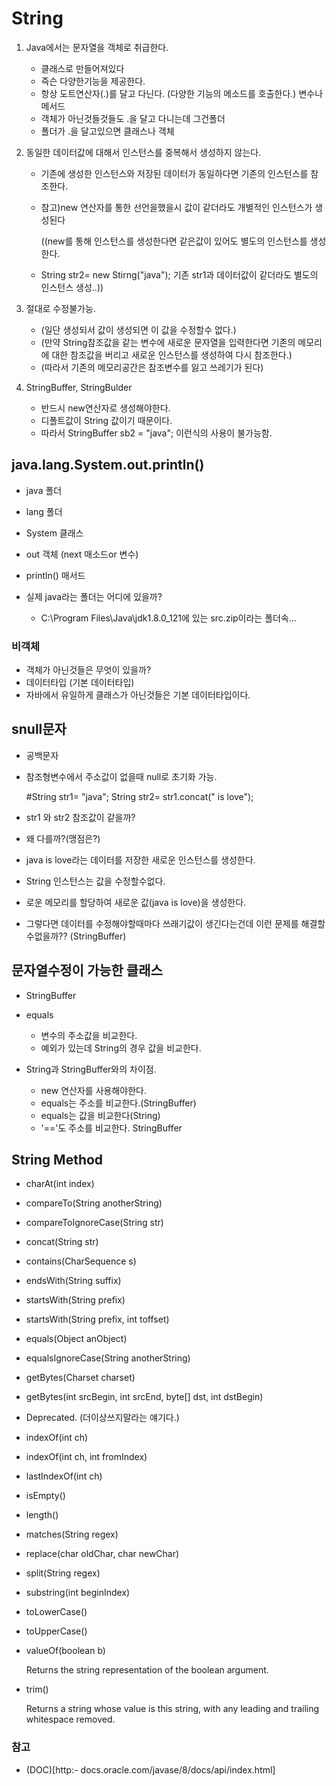 


# String
1) Java에서는 문자열을 객체로 취급한다.
	- 클래스로 만들어져있다
	- 즉슨 다양한기능을 제공한다.
	- 항상 도트연산자(.)를 달고 다닌다. (다양한 기능의 메소드를 호출한다.) 변수나 메서드
	- 객체가 아닌것들것들도 .을 달고 다니는데 그건폴더
	- 폴더가 .을 달고있으면 클래스나 객체


2) 동일한 데이터값에 대해서 인스턴스를 중복해서 생성하지 않는다.
	- 기존에 생성한 인스턴스와 저장된 데이터가 동일하다면 기존의 인스턴스를 참조한다.
	- 참고)new 연산자를 통한 선언을했을시 값이 같더라도 개별적인 인스턴스가 생성된다

		((new를 통해 인스턴스를 생성한다면 같은값이 있어도 별도의 인스턴스를 생성한다.
	- String str2= new Stirng("java"); 기존 str1과 데이터값이 같더라도 별도의 인스턴스 생성..))

3) 절대로 수정불가능.
	- (일단 생성되서 값이 생성되면 이 값을 수정할수 없다.)
	- (만약 String참조값을 같는 변수에 새로운 문자열을 입력한다면
	기존의 메모리에 대한 참조값을 버리고 새로운 인스턴스를 생성하여 다시 참조한다.)
	- (따라서 기존의 메모리공간은 참조변수를 잃고 쓰레기가 된다)

4) StringBuffer, StringBulder
	- 반드시 new연산자로 생성해야한다.
	- 디폴트값이 String 값이기 때문이다.
	- 따라서 StringBuffer sb2 = "java"; 이런식의 사용이 불가능함.





## java.lang.System.out.println()
- java 폴더
- lang 폴더
- System 클래스
- out 객체	(next 매소드or 변수)
- println() 매서드


- 실제 java라는 폴더는 어디에 있을까?
	- C:\Program Files\Java\jdk1.8.0_121에 있는 src.zip이라는 폴더속...


### 비객체
- 객체가 아닌것들은 무엇이 있을까?
- 데이터타입 (기본 데이터타입)
- 자바에서 유일하게 클래스가 아닌것들은 기본 데이터타입이다.



## snull문자
- 공백문자
- 참조형변수에서 주소값이 없을때 null로 초기화 가능.



	#String str1= "java";
	 String str2= str1.concat(" is love");
	
- str1 와  str2 참조값이 같을까?
- 왜 다를까?(맹점은?)
- java is love라는 데이터를 저장한 새로운 인스턴스를 생성한다.
- String 인스턴스는 값을 수정할수없다.
- 로운 메모리를 할당하여 새로운 값(java is love)을 생성한다.
- 그렇다면 데이터를 수정해야할때마다 쓰래기값이 생긴다는건데 이런 문제를 해결할 수없을까??
	(StringBuffer)





## 문자열수정이 가능한 클래스
- StringBuffer

- equals
	- 변수의 주소값을 비교한다.
	- 예외가 있는데 String의 경우 값을 비교한다.

- String과 StringBuffer와의 차이점.
	- new 연산자를 사용해야한다.
	- equals는 주소를 비교한다.(StringBuffer)
	- equals는 값을 비교한다(String)
	-  '=='도 주소를 비교한다. StringBuffer



## String Method
- charAt(int index) 
- compareTo(String anotherString)  
- compareToIgnoreCase(String str) 
- concat(String str) 
- contains(CharSequence s)  
- endsWith(String suffix)  
- startsWith(String prefix)  
- startsWith(String prefix, int toffset) 
- equals(Object anObject)  
- equalsIgnoreCase(String anotherString) 
- getBytes(Charset charset) 
- getBytes(int srcBegin, int srcEnd, byte[] dst, int dstBegin) 
- Deprecated.  (더이상쓰지말라는 얘기다.)
- indexOf(int ch) 
- indexOf(int ch, int fromIndex)   
- lastIndexOf(int ch)  
- isEmpty()  
- length()  
- matches(String regex)  
- replace(char oldChar, char newChar) 
- split(String regex) 
- substring(int beginIndex) 
- toLowerCase() 
- toUpperCase()  
- valueOf(boolean b) 

	Returns the string representation of the boolean argument. 

- trim() 

	Returns a string whose value is this string, with any leading and trailing whitespace removed. 

### 참고
- (DOC)[http:- docs.oracle.com/javase/8/docs/api/index.html]